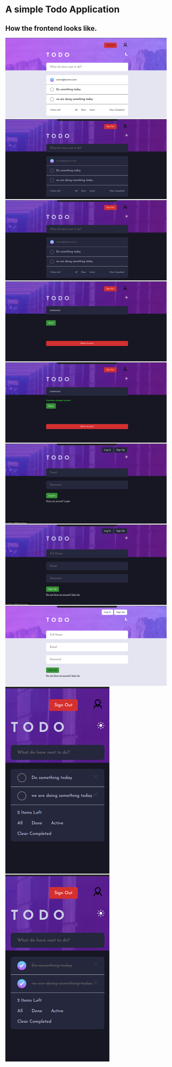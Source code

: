 # A simple Todo Application

<!-- ## [Live website link](https://hamza-todos-app-frontend.netlify.app/) -->

## How the frontend looks like.

![](./README/1.png)
![](./README/2.png)
![](./README/3.png)
![](./README/4.png)
![](./README/5.png)
![](./README/6.png)
![](./README/7.png)
![](./README/8.png)
![](./README/9.png)
![](./README/10.png)
